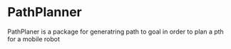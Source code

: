 # PathPlanner
PathPlaner is a package for generatring path to goal in order to plan a pth for a mobile robot
